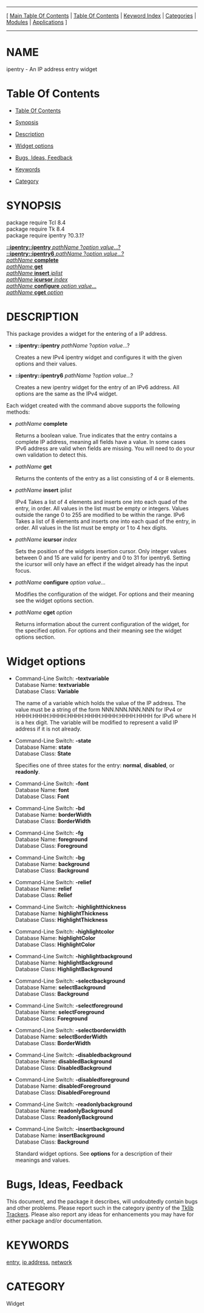 
[//000000001]: # (ipentry \- An IP address entry widget)
[//000000002]: # (Generated from file 'ipentry\.man' by tcllib/doctools with format 'markdown')
[//000000003]: # (ipentry\(n\) 0\.3\.1 tklib "An IP address entry widget")

<hr> [ <a href="../../../../toc.md">Main Table Of Contents</a> &#124; <a
href="../../../toc.md">Table Of Contents</a> &#124; <a
href="../../../../index.md">Keyword Index</a> &#124; <a
href="../../../../toc0.md">Categories</a> &#124; <a
href="../../../../toc1.md">Modules</a> &#124; <a
href="../../../../toc2.md">Applications</a> ] <hr>

# NAME

ipentry \- An IP address entry widget

# <a name='toc'></a>Table Of Contents

  - [Table Of Contents](#toc)

  - [Synopsis](#synopsis)

  - [Description](#section1)

  - [Widget options](#section2)

  - [Bugs, Ideas, Feedback](#section3)

  - [Keywords](#keywords)

  - [Category](#category)

# <a name='synopsis'></a>SYNOPSIS

package require Tcl 8\.4  
package require Tk 8\.4  
package require ipentry ?0\.3\.1?  

[__::ipentry::ipentry__ *pathName* ?*option* *value*\.\.\.?](#1)  
[__::ipentry::ipentry6__ *pathName* ?*option* *value*\.\.\.?](#2)  
[*pathName* __complete__](#3)  
[*pathName* __get__](#4)  
[*pathName* __insert__ *iplist*](#5)  
[*pathName* __icursor__ *index*](#6)  
[*pathName* __configure__ *option* *value*\.\.\.](#7)  
[*pathName* __cget__ *option*](#8)  

# <a name='description'></a>DESCRIPTION

This package provides a widget for the entering of a IP address\.

  - <a name='1'></a>__::ipentry::ipentry__ *pathName* ?*option* *value*\.\.\.?

    Creates a new IPv4 ipentry widget and configures it with the given options
    and their values\.

  - <a name='2'></a>__::ipentry::ipentry6__ *pathName* ?*option* *value*\.\.\.?

    Creates a new ipentry widget for the entry of an IPv6 address\. All options
    are the same as the IPv4 widget\.

Each widget created with the command above supports the following methods:

  - <a name='3'></a>*pathName* __complete__

    Returns a boolean value\. True indicates that the entry contains a complete
    IP address, meaning all fields have a value\. In some cases IPv6 address are
    valid when fields are missing\. You will need to do your own validation to
    detect this\.

  - <a name='4'></a>*pathName* __get__

    Returns the contents of the entry as a list consisting of 4 or 8 elements\.

  - <a name='5'></a>*pathName* __insert__ *iplist*

    IPv4 Takes a list of 4 elements and inserts one into each quad of the entry,
    in order\. All values in the list must be empty or integers\. Values outside
    the range 0 to 255 are modified to be within the range\. IPv6 Takes a list of
    8 elements and inserts one into each quad of the entry, in order\. All values
    in the list must be empty or 1 to 4 hex digits\.

  - <a name='6'></a>*pathName* __icursor__ *index*

    Sets the position of the widgets insertion cursor\. Only integer values
    between 0 and 15 are valid for ipentry and 0 to 31 for ipentry6\. Setting the
    icursor will only have an effect if the widget already has the input focus\.

  - <a name='7'></a>*pathName* __configure__ *option* *value*\.\.\.

    Modifies the configuration of the widget\. For options and their meaning see
    the widget options section\.

  - <a name='8'></a>*pathName* __cget__ *option*

    Returns information about the current configuration of the widget, for the
    specified option\. For options and their meaning see the widget options
    section\.

# <a name='section2'></a>Widget options

  - Command\-Line Switch:	__\-textvariable__  
    Database Name:	__textvariable__  
    Database Class:	__Variable__

    The name of a variable which holds the value of the IP address\. The value
    must be a string of the form NNN\.NNN\.NNN\.NNN for IPv4 or
    HHHH:HHHH:HHHH:HHHH:HHHH:HHHH:HHHH:HHHH for IPv6 where H is a hex digit\. The
    variable will be modified to represent a valid IP address if it is not
    already\.

  - Command\-Line Switch:	__\-state__  
    Database Name:	__state__  
    Database Class:	__State__

    Specifies one of three states for the entry: __normal__,
    __disabled__, or __readonly__\.

  - Command\-Line Switch:	__\-font__  
    Database Name:	__font__  
    Database Class:	__Font__

  - Command\-Line Switch:	__\-bd__  
    Database Name:	__borderWidth__  
    Database Class:	__BorderWidth__

  - Command\-Line Switch:	__\-fg__  
    Database Name:	__foreground__  
    Database Class:	__Foreground__

  - Command\-Line Switch:	__\-bg__  
    Database Name:	__background__  
    Database Class:	__Background__

  - Command\-Line Switch:	__\-relief__  
    Database Name:	__relief__  
    Database Class:	__Relief__

  - Command\-Line Switch:	__\-highlightthickness__  
    Database Name:	__highlightThickness__  
    Database Class:	__HighlightThickness__

  - Command\-Line Switch:	__\-highlightcolor__  
    Database Name:	__highlightColor__  
    Database Class:	__HighlightColor__

  - Command\-Line Switch:	__\-highlightbackground__  
    Database Name:	__highlightBackground__  
    Database Class:	__HighlightBackground__

  - Command\-Line Switch:	__\-selectbackground__  
    Database Name:	__selectBackground__  
    Database Class:	__Background__

  - Command\-Line Switch:	__\-selectforeground__  
    Database Name:	__selectForeground__  
    Database Class:	__Foreground__

  - Command\-Line Switch:	__\-selectborderwidth__  
    Database Name:	__selectBorderWidth__  
    Database Class:	__BorderWidth__

  - Command\-Line Switch:	__\-disabledbackground__  
    Database Name:	__disabledBackground__  
    Database Class:	__DisabledBackground__

  - Command\-Line Switch:	__\-disabledforeground__  
    Database Name:	__disabledForeground__  
    Database Class:	__DisabledForeground__

  - Command\-Line Switch:	__\-readonlybackground__  
    Database Name:	__readonlyBackground__  
    Database Class:	__ReadonlyBackground__

  - Command\-Line Switch:	__\-insertbackground__  
    Database Name:	__insertBackground__  
    Database Class:	__Background__

    Standard widget options\. See __options__ for a description of their
    meanings and values\.

# <a name='section3'></a>Bugs, Ideas, Feedback

This document, and the package it describes, will undoubtedly contain bugs and
other problems\. Please report such in the category *ipentry* of the [Tklib
Trackers](http://core\.tcl\.tk/tklib/reportlist)\. Please also report any ideas
for enhancements you may have for either package and/or documentation\.

# <a name='keywords'></a>KEYWORDS

[entry](\.\./\.\./\.\./\.\./index\.md\#entry), [ip
address](\.\./\.\./\.\./\.\./index\.md\#ip\_address),
[network](\.\./\.\./\.\./\.\./index\.md\#network)

# <a name='category'></a>CATEGORY

Widget
